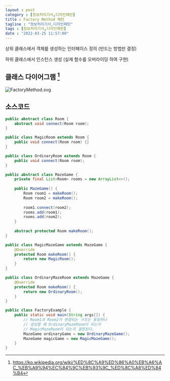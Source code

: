 ```yaml
---
layout : post
category : [정보처리기사,디자인패턴]
title : Factory Method 패턴
tagline : "정보처리기사,디자인패턴"
tags : [정보처리기사,디자인패턴]
date : "2022-03-25 11:57:00"
---
```


상위 클래스에서 객체를 생성하는 인터페이스 정의 (만드는 방법만 결정)

하위 클래스에서 인스턴스 생성 (실제 함수를 오버라이딩 하여 구현)



## 클래스 다이어그램 [^출처]

<img style="Background-color:white"  src="https://upload.wikimedia.org/wikipedia/commons/thumb/a/a3/FactoryMethod.svg/500px-FactoryMethod.svg.png" alt="FactoryMethod.svg">



## 소스코드

```java
public abstract class Room {
    abstract void connect(Room room);
}
```

```java
public class MagicRoom extends Room {
    public void connect(Room room) {}
}
```

```java
public class OrdinaryRoom extends Room {
    public void connect(Room room);
}
```

```java
public abstract class MazeGame {
    private final List<Room> rooms = new ArrayList<>();
    
    public MazeGame() {
        Room room1 = makeRoom();
        Room room2 = makeRoom();
        
        room1.connect(room2);
        rooms.add(room1);
        rooms.add(room2);
    }
    
    abstract protected Room makeRoom();
}
```

```java
public class MagicMazeGame extends MazeGame {
    @Override
    protected Room makeRoom() {
        return new MagicRoom();
    }
}
```

```java
public class OrdinaryMazeRoom extends MazeGame {
    @Override
    protected Room makeRoom() {
        return new OrdinaryRoom();
    }
}
```

```java
public class FactoryExample {
    public static void main(String args[]) { 
        // Room1과 Room2가 연결되는 구조는 동일하나
        // 생성할 때 OrdinaryMazeRoom이 되는지
        // MagicMazeRoom이 되는지 결정된다.
        MazeGame ordinaryGame = new OrdinaryMazeGame();
        MazeGame magicGame = new MagicMazeGame();
    }
}
```



[^출처]: https://ko.wikipedia.org/wiki/%ED%8C%A9%ED%86%A0%EB%A6%AC_%EB%A9%94%EC%84%9C%EB%93%9C_%ED%8C%A8%ED%84%B4